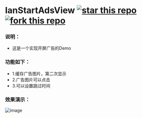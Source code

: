 # IanStartAdsView [![star this repo](http://github-svg-buttons.herokuapp.com/star.svg?user=ianisme&repo=IanStartAdsView&style=flat&background=1081C1)](https://github.com/ianisme/IanStartAdsView) [![fork this repo](http://github-svg-buttons.herokuapp.com/fork.svg?user=ianisme&repo=IanStartAdsView&style=flat&background=1081C1)](https://github.com/ianisme/IanStartAdsView/fork)

### 说明：
- 这是一个实现开屏广告的Demo

### 功能如下：

- 1.缓存广告图片，第二次显示
- 2.广告图片可以点击
- 3.可以设置跳过时间

### 效果演示：
![image](https://raw.githubusercontent.com/ianisme/IanStartAdsView/master/IanStartAdsView.gif)
